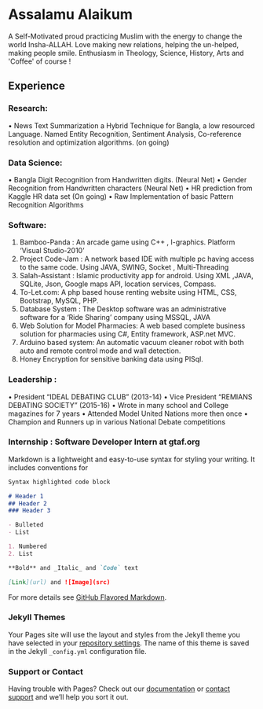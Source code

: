 # Assalamu Alaikum

A Self-Motivated proud practicing Muslim with the energy to change the world Insha-ALLAH. Love making new relations, helping the un-helped, making people smile. Enthusiasm in Theology, Science, History, Arts and 'Coffee' of course ! 

## Experience

### Research:
• News Text Summarization a Hybrid Technique for Bangla, a low resourced 
Language. Named Entity Recognition, Sentiment Analysis, Co-reference resolution 
and optimization algorithms. (on going)
### Data Science:
• Bangla Digit Recognition from Handwritten digits. (Neural Net)
• Gender Recognition from Handwritten characters (Neural Net)
• HR prediction from Kaggle HR data set (On going)
• Raw Implementation of basic Pattern Recognition Algorithms
### Software: 
1. Bamboo-Panda : An arcade game using C++ , I-graphics. Platform ‘Visual 
Studio-2010’ 
2. Project Code-Jam : A network based IDE with multiple pc having access to the 
same code. Using JAVA, SWING, Socket , Multi-Threading 
3. Salah-Assistant : Islamic productivity app for android. Using XML ,JAVA, SQLite, 
Json, Google maps API, location services, Compass. 
4. To-Let.com: A php based house renting website using HTML, CSS, Bootstrap, 
MySQL, PHP.
5. Database System : The Desktop software was an administrative software for a 
‘Ride Sharing’ company using MSSQL, JAVA 
6. Web Solution for Model Pharmacies: A web based complete business solution 
for pharmacies using C#, Entity framework, ASP.net MVC.
7. Arduino based system: An automatic vacuum cleaner robot with both auto and 
remote control mode and wall detection.
8. Honey Encryption for sensitive banking data using PlSql.
### Leadership :
• President “IDEAL DEBATING CLUB” (2013-14) 
• Vice President “REMIANS DEBATING SOCIETY” (2015-16) 
• Wrote in many school and College magazines for 7 years
• Attended Model United Nations more then once
• Champion and Runners up in various National Debate competitions
### Internship : Software Developer Intern at gtaf.org



Markdown is a lightweight and easy-to-use syntax for styling your writing. It includes conventions for

```markdown
Syntax highlighted code block

# Header 1
## Header 2
### Header 3

- Bulleted
- List

1. Numbered
2. List

**Bold** and _Italic_ and `Code` text

[Link](url) and ![Image](src)
```

For more details see [GitHub Flavored Markdown](https://guides.github.com/features/mastering-markdown/).

### Jekyll Themes

Your Pages site will use the layout and styles from the Jekyll theme you have selected in your [repository settings](https://github.com/ashrafulhaqove/ashrafulhaqove/settings/pages). The name of this theme is saved in the Jekyll `_config.yml` configuration file.

### Support or Contact

Having trouble with Pages? Check out our [documentation](https://docs.github.com/categories/github-pages-basics/) or [contact support](https://support.github.com/contact) and we’ll help you sort it out.
